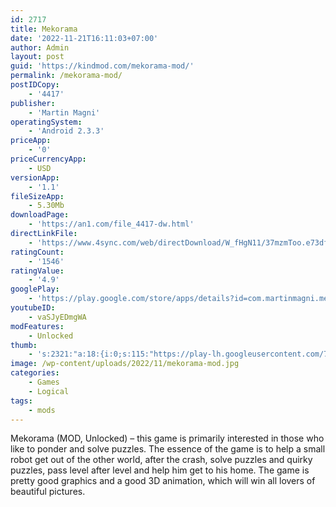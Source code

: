```yaml
---
id: 2717
title: Mekorama
date: '2022-11-21T16:11:03+07:00'
author: Admin
layout: post
guid: 'https://kindmod.com/mekorama-mod/'
permalink: /mekorama-mod/
postIDCopy:
    - '4417'
publisher:
    - 'Martin Magni'
operatingSystem:
    - 'Android 2.3.3'
priceApp:
    - '0'
priceCurrencyApp:
    - USD
versionApp:
    - '1.1'
fileSizeApp:
    - 5.30Mb
downloadPage:
    - 'https://an1.com/file_4417-dw.html'
directLinkFile:
    - 'https://www.4sync.com/web/directDownload/W_fHgN11/37mzmToo.e73dfc006607d29ab74ba98857c72b3e'
ratingCount:
    - '1546'
ratingValue:
    - '4.9'
googlePlay:
    - 'https://play.google.com/store/apps/details?id=com.martinmagni.mekorama'
youtubeID:
    - vaSJyEDmgWA
modFeatures:
    - Unlocked
thumb:
    - 's:2321:"a:18:{i:0;s:115:"https://play-lh.googleusercontent.com/7Jzc3m7JGmaeEjScS67n297sj5cmoFi8snRree4CjUxu3A7qdp5UZtw1Wr_T8fV_Pfk=w526-h296";i:1;s:115:"https://play-lh.googleusercontent.com/ZQMaayuhlDkfO9YEsxioHbQuqZR_GAh9fJG25lcoUR_dKM8ko080G_J0eIRFGFCULfQ=w526-h296";i:2;s:116:"https://play-lh.googleusercontent.com/Osw7EDuD308QUk0Ut5asZKPM_OYXkAPUsBc2Wy_d3CnVKnFKrUXvgg7qISGlyp9Tjib_=w526-h296";i:3;s:115:"https://play-lh.googleusercontent.com/cyo1jrp474JIHOHz6Ng9nLVhnBUJwCtAO_zE79NFoiZXzj3qa0mAJdlEO2r1afEZ1hM=w526-h296";i:4;s:115:"https://play-lh.googleusercontent.com/kAd7plSXAt4UEkxBcwldFo8OFFvsmC8oeEisOCQDCHwGPMNYAQ3ABvpeuLSVrZNuhQ0=w526-h296";i:5;s:116:"https://play-lh.googleusercontent.com/rXm3V6nb1Jt82cJtVQJZcNk8Fao01NfnH1Xji8ViQQd7epmKbUpBpsddPEeB_RZw-vSU=w526-h296";i:6;s:116:"https://play-lh.googleusercontent.com/5O24npehcyC3wfCNVGBv7xsKiIWT5d0RbdtV8YfLZN8R4HPQuEJk37ikfe0Q69PMHHsK=w526-h296";i:7;s:114:"https://play-lh.googleusercontent.com/TMMauNUx962YhD5V85H0GHgDNgS8Ihypq6whw-DZAs7sHHz7cNd_YOap7dKe0VD4Mg=w526-h296";i:8;s:115:"https://play-lh.googleusercontent.com/XdacV7r8VqWadhMWz_bEbB9Npf7vQrVF3hB-jXI8OBH5nFB0lcBSkCuk3yLEjtQ5ccU=w526-h296";i:9;s:115:"https://play-lh.googleusercontent.com/kJYxpArF6mChFOtoVrpBwZUijRBbwP3tpf_tOUqEV49FAFH6x8oMuw4Dh8II2wmY9i0=w526-h296";i:10;s:115:"https://play-lh.googleusercontent.com/W6rC9gMtMVgpDNPWOBknG6KB4zWrM83h-kMHGhBiHYFQVFjDAhVgDTm2WBJbJvTpkE4=w526-h296";i:11;s:116:"https://play-lh.googleusercontent.com/ujh9ng_aAleHRuCk9nl-oyWAgMRM7O5NpQmdXEasMOMmAi_IT53uC60oxNUMRUuBmSRG=w526-h296";i:12;s:115:"https://play-lh.googleusercontent.com/VCQfkXax5u-7BHQqmQGF-0S3dqkJi9ENyG9KWW_BitvR3ZfX6RFWkGiY_CCCDagdJU4=w526-h296";i:13;s:115:"https://play-lh.googleusercontent.com/SIhsq2UdjhPZ_leJyZCRvAycNayilOGLCDHE6LQkTQKO9XBcLnEvm_hwpU4GWIVULds=w526-h296";i:14;s:114:"https://play-lh.googleusercontent.com/o1HIK7En7KaTUVOL404kx4FSB7PjG-3GpdQTayojJ1DWbHXwyLyb1OS0kFyX6f0pRg=w526-h296";i:15;s:114:"https://play-lh.googleusercontent.com/8hfh48Jv7w5Tr_xxAvb6cpjjT7dHz_PcuW2NvYw9Mx_trcuOOf7FP6AjJ1s8e1sweQ=w526-h296";i:16;s:116:"https://play-lh.googleusercontent.com/0OA9XhRiz80Yt1o7bXHTLIIi1KCfbdXjydaaptresowr7C_3gJOL0AYFQ917NWMvk1kx=w526-h296";i:17;s:115:"https://play-lh.googleusercontent.com/5rvC4YdQp1fWgxr_zDU_zr6tKkptkw0ZufRulCzAnXyxwESoTXJyRTj-9n9lnuoxd-U=w526-h296";}";'
image: /wp-content/uploads/2022/11/mekorama-mod.jpg
categories:
    - Games
    - Logical
tags:
    - mods
---
```


Mekorama (MOD, Unlocked) – this game is primarily interested in those who like to ponder and solve puzzles. The essence of the game is to help a small robot get out of the other world, after the crash, solve puzzles and quirky puzzles, pass level after level and help him get to his home. The game is pretty good graphics and a good 3D animation, which will win all lovers of beautiful pictures.